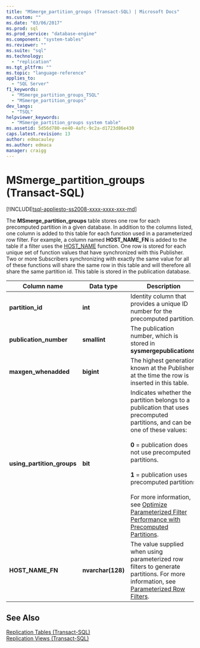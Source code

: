 ```yaml
---
title: "MSmerge_partition_groups (Transact-SQL) | Microsoft Docs"
ms.custom: ""
ms.date: "03/06/2017"
ms.prod: sql
ms.prod_service: "database-engine"
ms.component: "system-tables"
ms.reviewer: ""
ms.suite: "sql"
ms.technology: 
  - "replication"
ms.tgt_pltfrm: ""
ms.topic: "language-reference"
applies_to: 
  - "SQL Server"
f1_keywords: 
  - "MSmerge_partition_groups_TSQL"
  - "MSmerge_partition_groups"
dev_langs: 
  - "TSQL"
helpviewer_keywords: 
  - "MSmerge_partition_groups system table"
ms.assetid: 5d56d780-ee40-4afc-9c2a-d1723d86e430
caps.latest.revision: 13
author: edmacauley
ms.author: edmaca
manager: craigg
---
```

# MSmerge_partition_groups (Transact-SQL)
[!INCLUDE[tsql-appliesto-ss2008-xxxx-xxxx-xxx-md](../../includes/tsql-appliesto-ss2008-xxxx-xxxx-xxx-md.md)]

  The **MSmerge_partition_groups** table stores one row for each precomputed partition in a given database. In addition to the columns listed, one column is added to this table for each function used in a parameterized row filter. For example, a column named **HOST_NAME_FN** is added to the table if a filter uses the [HOST_NAME](../../t-sql/functions/host-name-transact-sql.md) function. One row is stored for each unique set of function values that have synchronized with this Publisher. Two or more Subscribers synchronizing with exactly the same value for all of these functions will share the same row in this table and will therefore all share the same partition id. This table is stored in the publication database.  
  
|Column name|Data type|Description|  
|-----------------|---------------|-----------------|  
|**partition_id**|**int**|Identity column that provides a unique ID number for the precomputed partition.|  
|**publication_number**|**smallint**|The publication number, which is stored in **sysmergepublications**.|  
|**maxgen_whenadded**|**bigint**|The highest generation known at the Publisher at the time the row is inserted in this table.|  
|**using_partition_groups**|**bit**|Indicates whether the partition belongs to a publication that uses precomputed partitions, and can be one of these values:<br /><br /> **0** = publication does not use precomputed partitions.<br /><br /> **1** = publication uses precomputed partitions<br /><br /> For more information, see [Optimize Parameterized Filter Performance with Precomputed Partitions](../../relational-databases/replication/merge/parameterized-filters-optimize-for-precomputed-partitions.md).|  
|**HOST_NAME_FN**|**nvarchar(128)**|The value supplied when using parameterized row filters to generate partitions. For more information, see [Parameterized Row Filters](../../relational-databases/replication/merge/parameterized-filters-parameterized-row-filters.md).|  
  
## See Also  
 [Replication Tables &#40;Transact-SQL&#41;](../../relational-databases/system-tables/replication-tables-transact-sql.md)   
 [Replication Views &#40;Transact-SQL&#41;](../../relational-databases/system-views/replication-views-transact-sql.md)  
  
  
